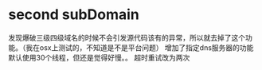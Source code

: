 
# second subDomain

发现爆破三级四级域名的时候不会引发源代码该有的异常，所以就去掉了这个功能。（我在osx上测试的，不知道是不是平台问题）
增加了指定dns服务器的功能
默认使用30个线程，但还是觉得好慢。。
超时重试改为两次